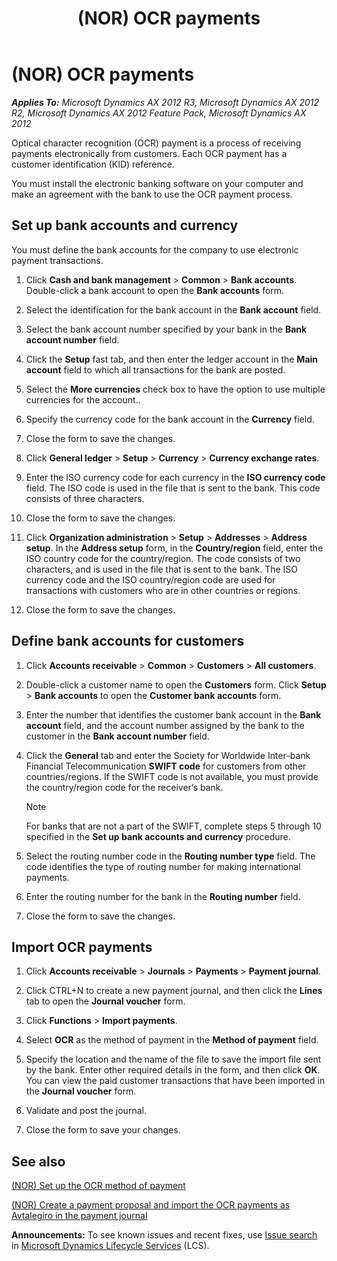 ﻿---
title: (NOR) OCR payments
TOCTitle: (NOR) OCR payments
ms:assetid: c85badb5-8497-4723-8911-86017040f421
ms:mtpsurl: https://technet.microsoft.com/en-us/library/Gg213649(v=AX.60)
ms:contentKeyID: 36059318
ms.date: 04/18/2014
mtps_version: v=AX.60
---

# (NOR) OCR payments 


_**Applies To:** Microsoft Dynamics AX 2012 R3, Microsoft Dynamics AX 2012 R2, Microsoft Dynamics AX 2012 Feature Pack, Microsoft Dynamics AX 2012_

Optical character recognition (OCR) payment is a process of receiving payments electronically from customers. Each OCR payment has a customer identification (KID) reference.

You must install the electronic banking software on your computer and make an agreement with the bank to use the OCR payment process.

## Set up bank accounts and currency

You must define the bank accounts for the company to use electronic payment transactions.

1.  Click **Cash and bank management** \> **Common** \> **Bank accounts**. Double-click a bank account to open the **Bank accounts** form.

2.  Select the identification for the bank account in the **Bank account** field.

3.  Select the bank account number specified by your bank in the **Bank account number** field.

4.  Click the **Setup** fast tab, and then enter the ledger account in the **Main account** field to which all transactions for the bank are posted.

5.  Select the **More currencies** check box to have the option to use multiple currencies for the account..

6.  Specify the currency code for the bank account in the **Currency** field.

7.  Close the form to save the changes.

8.  Click **General ledger** \> **Setup** \> **Currency** \> **Currency exchange rates**.

9.  Enter the ISO currency code for each currency in the **ISO currency code** field. The ISO code is used in the file that is sent to the bank. This code consists of three characters.

10. Close the form to save the changes.

11. Click **Organization administration** \> **Setup** \> **Addresses** \> **Address setup**. In the **Address setup** form, in the **Country/region** field, enter the ISO country code for the country/region. The code consists of two characters, and is used in the file that is sent to the bank. The ISO currency code and the ISO country/region code are used for transactions with customers who are in other countries or regions.

12. Close the form to save the changes.

## Define bank accounts for customers

1.  Click **Accounts receivable** \> **Common** \> **Customers** \> **All customers**.

2.  Double-click a customer name to open the **Customers** form. Click **Setup** \> **Bank accounts** to open the **Customer bank accounts** form.

3.  Enter the number that identifies the customer bank account in the **Bank account** field, and the account number assigned by the bank to the customer in the **Bank account number** field.

4.  Click the **General** tab and enter the Society for Worldwide Inter-bank Financial Telecommunication **SWIFT code** for customers from other countries/regions. If the SWIFT code is not available, you must provide the country/region code for the receiver’s bank.
    

    > [!NOTE]
    > <P>For banks that are not a part of the SWIFT, complete steps 5 through 10 specified in the <STRONG>Set up bank accounts and currency</STRONG> procedure.</P>



5.  Select the routing number code in the **Routing number type** field. The code identifies the type of routing number for making international payments.

6.  Enter the routing number for the bank in the **Routing number** field.

7.  Close the form to save the changes.

## Import OCR payments

1.  Click **Accounts receivable** \> **Journals** \> **Payments** \> **Payment journal**.

2.  Click CTRL+N to create a new payment journal, and then click the **Lines** tab to open the **Journal voucher** form.

3.  Click **Functions** \> **Import payments**.

4.  Select **OCR** as the method of payment in the **Method of payment** field.

5.  Specify the location and the name of the file to save the import file sent by the bank. Enter other required details in the form, and then click **OK**. You can view the paid customer transactions that have been imported in the **Journal voucher** form.

6.  Validate and post the journal.

7.  Close the form to save your changes.

## See also

[(NOR) Set up the OCR method of payment](nor-set-up-the-ocr-method-of-payment.md)

[(NOR) Create a payment proposal and import the OCR payments as Avtalegiro in the payment journal](nor-create-a-payment-proposal-and-import-the-ocr-payments-as-avtalegiro-in-the-payment-journal.md)

  
**Announcements:** To see known issues and recent fixes, use [Issue search](http://go.microsoft.com/fwlink/?linkid=389258) in [Microsoft Dynamics Lifecycle Services](http://go.microsoft.com/fwlink/?linkid=306505) (LCS).

